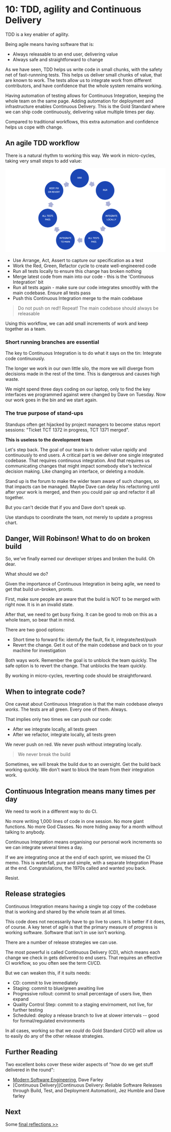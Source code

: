 # 10: TDD, agility and Continuous Delivery

TDD is a key enabler of agility.

Being agile means having software that is:

- Always releasable to an end user, delivering value
- Always safe and straightforward to change

As we have seen, TDD helps us write code in small chunks, with the safety net of fast-runnning tests. This helps us deliver small chunks of value, that are known to work. The tests allow us to integrate work from different contributors, and have confidence that the whole system remains working.

Having automation of testing allows for Continuous Integration, keeping the whole team on the same page. Adding automation for deployment and infrastructure enables Continuous Delivery. This is the Gold Standard where we can ship code continuously, delivering value multiple times per day.

Compared to traditional workflows, this extra automation and confidence helps us cope with change.

## An agile TDD workflow

There is a natural rhythm to working this way. We work in micro-cycles, taking very small steps to add value:

![Agile workflow using TDD and CI/CD](images/agile-tdd-cicd-workflow.png)

- Use Arrange, Act, Assert to capture our specification as a test
- Work the Red, Green, Refactor cycle to create well-engineered code
- Run all tests locally to ensure this change has broken nothing
- Merge latest code from main into our code - this is the 'Continuous Integration' bit
- Run all tests again - make sure our code integrates smoothly with the main codebase. Ensure all tests pass
- Push this Continuous Integration merge to the main codebase

> Do not push on red!! Repeat! The main codebase should always be releasable

Using this workflow, we can add small increments of work and keep together as a team.

### Short running branches are essential

The key to Continuous Integration is to do what it says on the tin: Integrate code continuously.

The longer we work in our own little silo, the more we will diverge from decisions made in the rest of the time. This is dangerous and causes high waste.

We might spend three days coding on our laptop, only to find the key interfaces we programmed against were changed by Dave on Tuesday. Now our work goes in the bin and we start again.

### The true purpose of stand-ups

Standups often get hijacked by project managers to become status report sessions: "Ticket TCT 1372 in progress, TCT 1371 merged".

**This is useless to the development team**

Let's step back. The goal of our team is to deliver value rapidly and continuously to end users. A critical part is we deliver one single integrated codebase. That requires continuous integration. And that requires us communicating changes that might impact somebody else's technical decision making. Like changing an interface, or deleting a module.

Stand up is the forum to make the wider team aware of such changes, so that impacts can be managed. Maybe Dave can delay his refactoring until after your work is merged, and then you could pair up and refactor it all together.

But you can't decide that if you and Dave don't speak up.

Use standups to coordinate the team, not merely to update a progress chart.

## Danger, Will Robinson! What to do on broken build

So, we've finally earned our developer stripes and broken the build. Oh dear.

What should we do?

Given the importance of Continuous Integration in being agile, we need to get that build un-broken, pronto.

First, make sure people are aware that the build is NOT to be merged with right now. It is in an invalid state.

After that, we need to get busy fixing. It can be good to mob on this as a whole team, so bear that in mind.

There are two good options:

- Short time to forward fix: identufy the fault, fix it, integrate/test/push
- Revert the change. Get it out of the main codebase and back on to your machine for investigation

Both ways work. Remember the goal is to unblock the team quickly. The safe option is to revert the change. That unblocks the team quickly.

By working in micro-cycles, reverting code should be straightforward.

## When to integrate code?

One caveat about Continuous Integration is that the main codebase _always works_. The tests are all green. Every one of them. Always.

That implies only two times we can push our code:

- After we integrate locally, all tests green
- After we refactor, integrate locally, all tests green

We never push on red. We never push without integrating locally.

> We never break the build

Sometimes, we will break the build due to an oversight. Get the build back working quickly. We don't want to block the team from their integration work.

## Continuous Integration means many times per day

We need to work in a different way to do CI.

No more writing 1,000 lines of code in one session. No more giant functions. No more God Classes. No more hiding away for a month without talking to anybody.

Continuous Integration means organising our personal work increments so we can integrate several times a day.

If we are integrating once at the end of each sprint, we missed the CI memo. This is waterfall, pure and simple, with a separate Integration Phase at the end. Congratulations, the 1970s called and wanted you back.

Resist.

## Release strategies

Continuous Integration means having a single top copy of the codebase that is working and shared by the whole team at all times.

This code does not necessarily have to go live to users. It is better if it does, of course. A key tenet of agile is that the primary measure of progress is working software. Software that isn't in use isn't working.

There are a number of release strategies we can use.

The most powerful is called Continuous Delivery (CD), which means each change we check in gets delivered to end users. That requires an effective CI workflow, so you often see the term CI/CD.

But we can weaken this, if it suits needs:

- CD: commit to live immediately
- Staging: commit to blue/green awaiting live
- Progressive rollout: commit to small percentage of users live, then expand
- Quality Control Step: commit to a staging envirnoment, not live, for further testing
- Scheduled: deploy a release branch to live at slower intervals
  -- good for formal/regulated environments

In all cases, working so that we _could_ do Gold Standard CI/CD will allow us to easily do any of the other release strategies.

## Further Reading

Two excellent boks cover these wider aspects of "how do we get stuff delivered in the round":

- [Modern Software Engineering](https://learning.oreilly.com/library/view/-/9780137314942/), Dave Farley
- [Continuous Delivery](Continuous Delivery: Reliable Software Releases through Build, Test, and Deployment Automation), Jez Humble and Dave farley

## Next

Some [final reflections >>](chapter11/chapter11.md)
